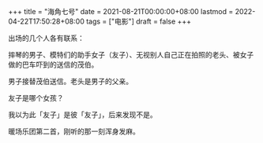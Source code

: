 +++
title = "海角七号"
date = 2021-08-21T00:00:00+08:00
lastmod = 2022-04-22T17:50:28+08:00
tags = ["电影"]
draft = false
+++

出场的几个人各有联系：

摔琴的男子、模特们的助手女子（友子）、无视别人自己正在拍照的老头、被女子做的巴车吓到的送信的茂伯。

男子接替茂伯送信。老头是男子的父亲。

友子是哪个女孩？

我以为此「友子」是彼「友子」，后来发现不是。

暖场乐团第二首，刚听的那一刻浑身发麻。
